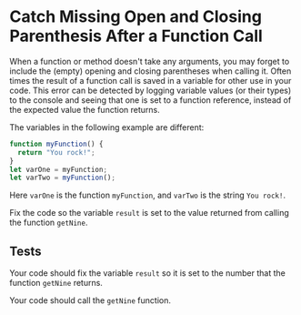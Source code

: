 # Catch Missing Open and Closing Parenthesis After a Function Call

When a function or method doesn't take any arguments, you may forget to include the (empty) opening and closing parentheses when calling it. Often times the result of a function call is saved in a variable for other use in your code. This error can be detected by logging variable values (or their types) to the console and seeing that one is set to a function reference, instead of the expected value the function returns.

The variables in the following example are different:

```javascript
function myFunction() {
  return "You rock!";
}
let varOne = myFunction;
let varTwo = myFunction();
```

Here `varOne` is the function `myFunction`, and `varTwo` is the string `You rock!`.

Fix the code so the variable `result` is set to the value returned from calling the function `getNine`.

## Tests

Your code should fix the variable `result` so it is set to the number that the function `getNine` returns.

Your code should call the `getNine` function.
